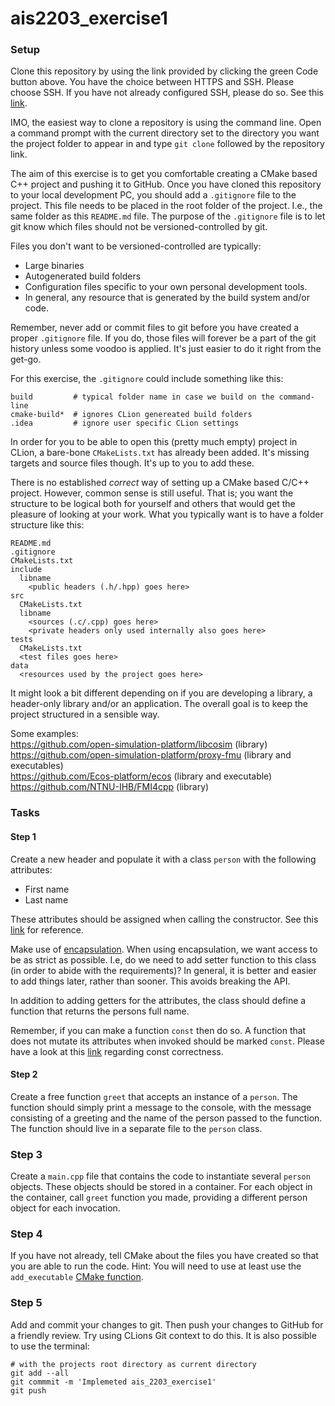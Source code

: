 # ais2203_exercise1

### Setup

Clone this repository by using the link provided by clicking the green Code button above. 
You have the choice between HTTPS and SSH. Please choose SSH. 
If you have not already configured SSH, please do so. 
See this [link](https://docs.github.com/en/authentication/connecting-to-github-with-ssh).

IMO, the easiest way to clone a repository is using the command line. 
Open a command prompt with the current directory set to the directory you want the project folder to appear in and type `git clone` followed by the repository link.

The aim of this exercise is to get you comfortable creating a CMake based C++ project and pushing it to GitHub. 
Once you have cloned this repository to your local development PC, you should add a `.gitignore` file to the project. 
This file needs to be placed in the root folder of the project. I.e., the same folder as this `README.md` file. 
The purpose of the `.gitignore` file is to let git know which files should not be versioned-controlled by git. 

Files you don't want to be versioned-controlled are typically:
* Large binaries
* Autogenerated build folders
* Configuration files specific to your own personal development tools.
* In general, any resource that is generated by the build system and/or code.

Remember, never add or commit files to git before you have created a proper `.gitignore` file. 
If you do, those files will forever be a part of the git history unless some voodoo is applied. 
It's just easier to do it right from the get-go.

For this exercise, the `.gitignore` could include something like this:

```
build         # typical folder name in case we build on the command-line
cmake-build*  # ignores CLion genereated build folders
.idea         # ignore user specific CLion settings
```

In order for you to be able to open this (pretty much empty) project in CLion, a bare-bone `CMakeLists.txt` has already been added. 
It's missing targets and source files though. It's up to you to add these.

There is no established _correct_ way of setting up a CMake based C/C++ project. However, common sense is still useful. 
That is; you want the structure to be logical both for yourself and others that would get the pleasure of looking at your work. 
What you typically want is to have a folder structure like this:

```
README.md
.gitignore
CMakeLists.txt
include
  libname
    <public headers (.h/.hpp) goes here>
src
  CMakeLists.txt
  libname
    <sources (.c/.cpp) goes here>
    <private headers only used internally also goes here>
tests
  CMakeLists.txt
  <test files goes here>
data
  <resources used by the project goes here>
```

It might look a bit different depending on if you are developing a library, a header-only library and/or an application. 
The overall goal is to keep the project structured in a sensible way.

Some examples: <br>
https://github.com/open-simulation-platform/libcosim (library) <br>
https://github.com/open-simulation-platform/proxy-fmu (library and executables) <br>
https://github.com/Ecos-platform/ecos (library and executable) <br>
https://github.com/NTNU-IHB/FMI4cpp (library)

### Tasks

#### Step 1 

Create a new header and populate it with a class `person` with the following attributes:
* First name
* Last name

These attributes should be assigned when calling the constructor. 
See this [link](https://en.cppreference.com/w/cpp/language/constructor) for reference.

Make use of [encapsulation](https://www.w3schools.com/CPP/cpp_encapsulation.asp). 
When using encapsulation, we want access to be as strict as possible. 
I.e, do we need to add setter function to this class (in order to abide with the requirements)? 
In general, it is better and easier to add things later, rather than sooner. This avoids breaking the API.

In addition to adding getters for the attributes, the class should define a function that returns the persons full name.

Remember, if you can make a function `const` then do so. A function that does not mutate its attributes when invoked should be marked `const`. 
Please have a look at this [link](https://isocpp.org/wiki/faq/const-correctness) regarding const correctness.

#### Step 2

Create a free function `greet` that accepts an instance of a `person`.
The function should simply print a message to the console, with the message consisting of a greeting and the name of 
the person passed to the function.
The function should live in a separate file to the `person` class.

### Step 3
Create a `main.cpp` file that contains the code to instantiate several `person` objects. These objects should be stored in a container.
For each object in the container, call `greet` function you made, providing a different person object for each invocation.

### Step 4
If you have not already, tell CMake about the files you have created so that you are able to run the code.
Hint: You will need to use at least use the `add_executable` [CMake function](https://cmake.org/cmake/help/latest/command/add_executable.html).

### Step 5
Add and commit your changes to git. Then push your changes to GitHub for a friendly review.
Try using CLions Git context to do this. It is also possible to use the terminal:
```
# with the projects root directory as current directory
git add --all
git commmit -m 'Implemeted ais_2203_exercise1'
git push
```
